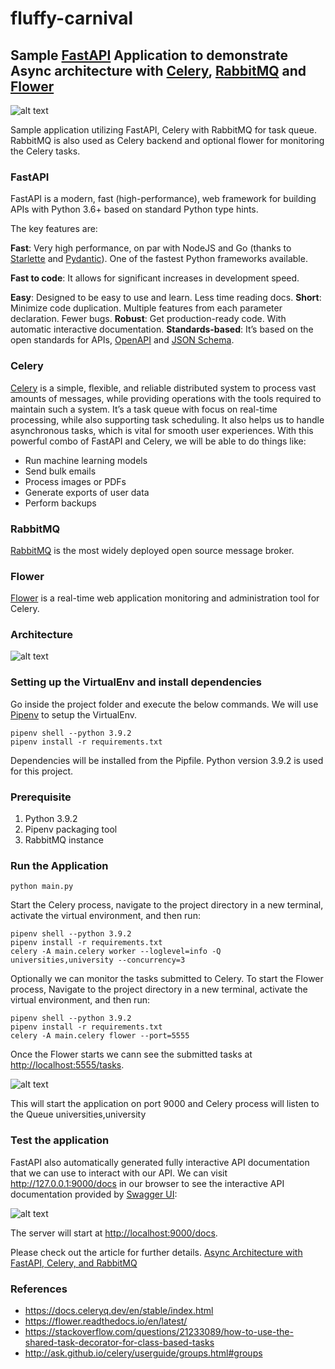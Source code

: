 # fluffy-carnival
## Sample [FastAPI](https://fastapi.tiangolo.com/) Application to demonstrate Async architecture with [Celery](https://docs.celeryproject.org/), [RabbitMQ](https://www.rabbitmq.com/) and [Flower](https://flower.readthedocs.io/en/latest/)

![alt text](fast-api-celery.png)

Sample application utilizing FastAPI, Celery with RabbitMQ for task queue. RabbitMQ is also used as Celery backend and optional flower for monitoring the Celery tasks.

### FastAPI

FastAPI is a modern, fast (high-performance), web framework for building APIs with Python 3.6+ based on standard Python type hints.

The key features are:

**Fast**: Very high performance, on par with NodeJS and Go (thanks to [Starlette](https://www.starlette.io/) and [Pydantic](https://pydantic-docs.helpmanual.io/)). One of the fastest Python frameworks available.

**Fast to code**: It allows for significant increases in development speed.

**Easy**: Designed to be easy to use and learn. Less time reading docs.
**Short**: Minimize code duplication. Multiple features from each parameter declaration. Fewer bugs.
**Robust**: Get production-ready code. With automatic interactive documentation.
**Standards-based**: It’s based on the open standards for APIs, [OpenAPI](https://github.com/OAI/OpenAPI-Specification) and [JSON Schema](https://json-schema.org/).

### Celery

[Celery](https://github.com/celery/celery) is a simple, flexible, and reliable distributed system to process vast amounts of messages, while providing operations with the tools required to maintain such a system.
It’s a task queue with focus on real-time processing, while also supporting task scheduling.
It also helps us to handle asynchronous tasks, which is vital for smooth user experiences. With this powerful combo of FastAPI and Celery, we will be able to do things like:

* Run machine learning models
* Send bulk emails
* Process images or PDFs
* Generate exports of user data
* Perform backups

### RabbitMQ

[RabbitMQ](https://www.rabbitmq.com/) is the most widely deployed open source message broker.

### Flower
[Flower](https://flower.readthedocs.io/en/latest/) is a real-time web application monitoring and administration tool for Celery.


### Architecture

![alt text](Flow.png)

### Setting up the VirtualEnv and install dependencies

Go inside the project folder and execute the below commands. We will use [Pipenv](https://pypi.org/project/pipenv/) to setup the VirtualEnv.

```
pipenv shell --python 3.9.2
pipenv install -r requirements.txt

```

Dependencies will be installed from the Pipfile. Python version 3.9.2 is used for this project.

### Prerequisite
1. Python 3.9.2
2. Pipenv packaging tool
3. RabbitMQ instance

### Run the Application

```
python main.py
```
Start the Celery process, navigate to the project directory in a new terminal, activate the virtual environment, and then run:
```
pipenv shell --python 3.9.2
pipenv install -r requirements.txt
celery -A main.celery worker --loglevel=info -Q universities,university --concurrency=3
```
Optionally we can monitor the tasks submitted to Celery. To start the Flower process, Navigate to the project directory in a new terminal, activate the virtual environment, and then run:
```
pipenv shell --python 3.9.2
pipenv install -r requirements.txt
celery -A main.celery flower --port=5555
```
Once the Flower starts we cann see the submitted tasks at <http://localhost:5555/tasks>.

![alt text](flower1.png)

This will start the application on port 9000 and Celery process will listen to the Queue universities,university

### Test the application

FastAPI also automatically generated fully interactive API documentation that we can use to interact with our API. 
We can visit http://127.0.0.1:9000/docs in our browser to see the interactive API documentation provided by [Swagger UI](https://github.com/swagger-api/swagger-ui):

![alt text](swagger-UI.png)

The server will start at <http://localhost:9000/docs>.

Please check out the article for further details.
[Async Architecture with FastAPI, Celery, and RabbitMQ ](https://dassum.medium.com/async-architecture-with-fastapi-celery-and-rabbitmq-c7d029030377)


### References
* https://docs.celeryq.dev/en/stable/index.html
* https://flower.readthedocs.io/en/latest/
* https://stackoverflow.com/questions/21233089/how-to-use-the-shared-task-decorator-for-class-based-tasks
* http://ask.github.io/celery/userguide/groups.html#groups
